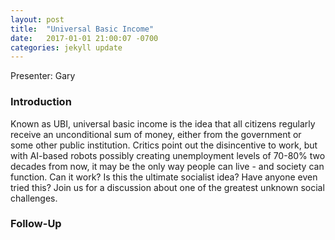 ```yaml
---
layout: post
title:  "Universal Basic Income"
date:   2017-01-01 21:00:07 -0700
categories: jekyll update
---
```


Presenter: Gary

### Introduction

Known as UBI, universal basic income is the idea that all citizens regularly receive an unconditional sum of money, either from the government or some other public institution.
Critics point out the disincentive to work, but with AI-based robots possibly creating unemployment levels of 70-80% two decades from now, it may be the only way people can live - and society can function. 
Can it work? Is this the ultimate socialist idea? Have anyone even tried this?
Join us for a discussion about one of the greatest unknown social challenges.

### Follow-Up


